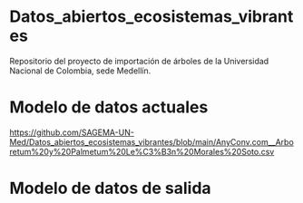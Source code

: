 # Datos_abiertos_ecosistemas_vibrantes
Repositorio del proyecto de importación de árboles de la Universidad Nacional de Colombia, sede Medellín.

# Modelo de datos actuales
https://github.com/SAGEMA-UN-Med/Datos_abiertos_ecosistemas_vibrantes/blob/main/AnyConv.com__Arboretum%20y%20Palmetum%20Le%C3%B3n%20Morales%20Soto.csv

# Modelo de datos de salida
